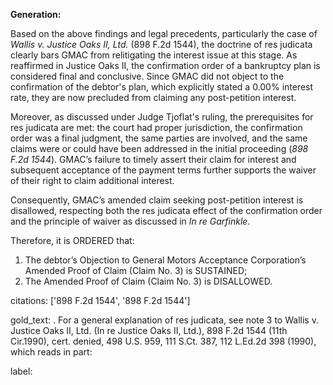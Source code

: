 **Generation:**

Based on the above findings and legal precedents, particularly the case of *Wallis v. Justice Oaks II, Ltd.* (898 F.2d 1544), the doctrine of res judicata clearly bars GMAC from relitigating the interest issue at this stage. As reaffirmed in Justice Oaks II, the confirmation order of a bankruptcy plan is considered final and conclusive. Since GMAC did not object to the confirmation of the debtor's plan, which explicitly stated a 0.00% interest rate, they are now precluded from claiming any post-petition interest.

Moreover, as discussed under Judge Tjoflat's ruling, the prerequisites for res judicata are met: the court had proper jurisdiction, the confirmation order was a final judgment, the same parties are involved, and the same claims were or could have been addressed in the initial proceeding (*898 F.2d 1544*). GMAC’s failure to timely assert their claim for interest and subsequent acceptance of the payment terms further supports the waiver of their right to claim additional interest.

Consequently, GMAC’s amended claim seeking post-petition interest is disallowed, respecting both the res judicata effect of the confirmation order and the principle of waiver as discussed in *In re Garfinkle*.

Therefore, it is ORDERED that:

1. The debtor’s Objection to General Motors Acceptance Corporation’s Amended Proof of Claim (Claim No. 3) is SUSTAINED;
2. The Amended Proof of Claim (Claim No. 3) is DISALLOWED.

citations: ['898 F.2d 1544', '898 F.2d 1544']

gold_text: . For a general explanation of res judicata, see note 3 to Wallis v. Justice Oaks II, Ltd. (In re Justice Oaks II, Ltd.), 898 F.2d 1544 (11th Cir.1990), cert. denied, 498 U.S. 959, 111 S.Ct. 387, 112 L.Ed.2d 398 (1990), which reads in part:

label: 